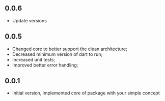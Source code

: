 ## 0.0.6

* Update versions

## 0.0.5

* Changed core to better support the clean architecture;
* Decreased minimum version of dart to run;
* Increased unit tests;
* Improved better error handling;

## 0.0.1

* Initial version, implemented core of package with your simple concept
